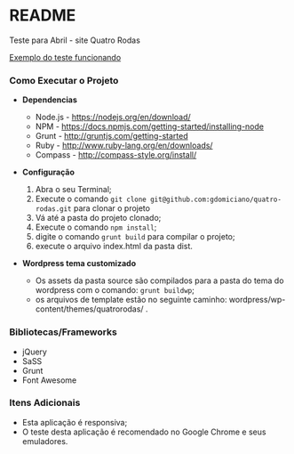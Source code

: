 # README #

Teste para Abril - site Quatro Rodas

[Exemplo do teste funcionando](https://gdomiciano.github.io/quatro-rodas/dist/)

### Como Executar o Projeto ###

* **Dependencias**
	* Node.js - https://nodejs.org/en/download/
	* NPM - https://docs.npmjs.com/getting-started/installing-node
	* Grunt - http://gruntjs.com/getting-started
	* Ruby - http://www.ruby-lang.org/en/downloads/
	* Compass - http://compass-style.org/install/
	
* **Configuração**
	1. Abra o seu Terminal;
	1. Execute o comando `git clone git@github.com:gdomiciano/quatro-rodas.git` para clonar o projeto
	1. Vá até a pasta do projeto clonado;
	1. Execute o comando `npm install`;
	1. digite o comando `grunt build` para compilar o projeto;
	1. execute o arquivo index.html da pasta dist.
	
* **Wordpress tema customizado**
	* Os assets da pasta source são compilados para a pasta do tema do wordpress com o comando: `grunt buildwp`;
	* os arquivos de template estão no seguinte caminho: wordpress/wp-content/themes/quatrorodas/ .

### Bibliotecas/Frameworks ###

* jQuery
* SaSS
* Grunt
* Font Awesome

### Itens Adicionais ###

* Esta aplicação é responsiva;
* O teste desta aplicação é recomendado no Google Chrome e seus emuladores.
